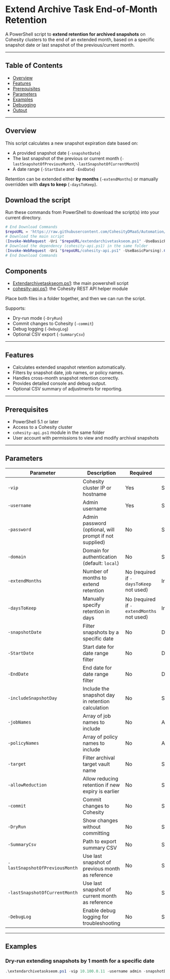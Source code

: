 # Extend Archive Task End-of-Month Retention

A PowerShell script to **extend retention for archived snapshots** on Cohesity clusters to the end of an extended month, based on a specific snapshot date or last snapshot of the previous/current month.

---

## Table of Contents

- [Overview](#overview)  
- [Features](#features)  
- [Prerequisites](#prerequisites)  
- [Parameters](#parameters)  
- [Examples](#examples)  
- [Debugging](#debugging)  
- [Output](#output)  

---

## Overview

This script calculates a new snapshot expiration date based on:  

- A provided snapshot date (`-snapshotDate`)  
- The last snapshot of the previous or current month (`-lastSnapshotOfPreviousMonth`, `-lastSnapshotOfCurrentMonth`)  
- A date range (`-StartDate` and `-EndDate`)  

Retention can be extended either **by months** (`-extendMonths`) or manually overridden with **days to keep** (`-daysToKeep`).  

## Download the script

Run these commands from PowerShell to download the script(s) into your current directory.

```powershell
# End Download Commands
$repoURL = 'https://raw.githubusercontent.com/CohesityDMaaS/Automation/main/extendarchivetaskseom'
# Download the main script
(Invoke-WebRequest -Uri "$repoURL/extendarchivetaskseom.ps1" -UseBasicParsing).Content | Out-File "extendarchivetaskseom.ps1"
# Download the dependency (cohesity-api.ps1) in the same folder
(Invoke-WebRequest -Uri "$repoURL/cohesity-api.ps1" -UseBasicParsing).Content | Out-File "cohesity-api.ps1"
# End Download Commands
```

## Components

* [Extendarchivetaskseom.ps1](https://github.com/CohesityDMaaS/Automation/blob/main/extendarchivetaskseom/extendarchivetaskseom.ps1): the main powershell script
* [cohesity-api.ps1](https://raw.githubusercontent.com/CohesityDMaaS/Automation/main/extendarchivetaskseom/cohesity-api.ps1): the Cohesity REST API helper module

Place both files in a folder together, and then we can run the script.


Supports:  

- Dry-run mode (`-DryRun`)  
- Commit changes to Cohesity (`-commit`)  
- Debug logging (`-DebugLog`)  
- Optional CSV export (`-SummaryCsv`)  

---

## Features

- Calculates extended snapshot retention automatically.  
- Filters by snapshot date, job names, or policy names.  
- Handles cross-month snapshot retention correctly.  
- Provides detailed console and debug output.  
- Optional CSV summary of adjustments for reporting.  

---

## Prerequisites

- PowerShell 5.1 or later  
- Access to a Cohesity cluster  
- `cohesity-api.ps1` module in the same folder  
- User account with permissions to view and modify archival snapshots  

---

## Parameters

| Parameter | Description | Required | Type |
|-----------|-------------|----------|------|
| `-vip` | Cohesity cluster IP or hostname | Yes | String |
| `-username` | Admin username | Yes | String |
| `-password` | Admin password (optional, will prompt if not supplied) | No | String |
| `-domain` | Domain for authentication (default: `local`) | No | String |
| `-extendMonths` | Number of months to extend retention | No (required if `-daysToKeep` not used) | Int |
| `-daysToKeep` | Manually specify retention in days | No (required if `-extendMonths` not used) | Int |
| `-snapshotDate` | Filter snapshots by a specific date | No | DateTime |
| `-StartDate` | Start date for date range filter | No | DateTime |
| `-EndDate` | End date for date range filter | No | DateTime |
| `-includeSnapshotDay` | Include the snapshot day in retention calculation | No | Switch |
| `-jobNames` | Array of job names to include | No | Array |
| `-policyNames` | Array of policy names to include | No | Array |
| `-target` | Filter archival target vault name | No | String |
| `-allowReduction` | Allow reducing retention if new expiry is earlier | No | Switch |
| `-commit` | Commit changes to Cohesity | No | Switch |
| `-DryRun` | Show changes without committing | No | Switch |
| `-SummaryCsv` | Path to export summary CSV | No | String |
| `-lastSnapshotOfPreviousMonth` | Use last snapshot of previous month as reference | No | Switch |
| `-lastSnapshotOfCurrentMonth` | Use last snapshot of current month as reference | No | Switch |
| `-DebugLog` | Enable debug logging for troubleshooting | No | Switch |

---

## Examples

### Dry-run extending snapshots by 1 month for a specific date

```powershell
.\extendarchivetaskseom.ps1 -vip 10.100.0.11 -username admin -snapshotDate 2025-10-28 -extendMonths 1 -DryRun

